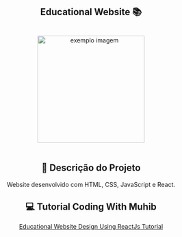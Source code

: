 <div align="center">
  <h2>Educational Website 📚</h2>
</div>

<br>

<div align="center">

  <img src="https://cdn.discordapp.com/attachments/887544607599120404/1088233971218927758/localhost_2_1.png" alt="exemplo imagem"  width="250px">
<div>

<br>

<div align="center">
  <h2>📝 Descrição do Projeto</h2>
  <p align="center">Website desenvolvido com HTML, CSS, JavaScript e React.</p>
</div>
 
<div align="center">
  <h2>💻 Tutorial Coding With Muhib</h2>
  
  [Educational Website Design Using ReactJs Tutorial](https://www.youtube.com/watch?v=_g45BJCAXu4&t=2742s)
  
</div>
